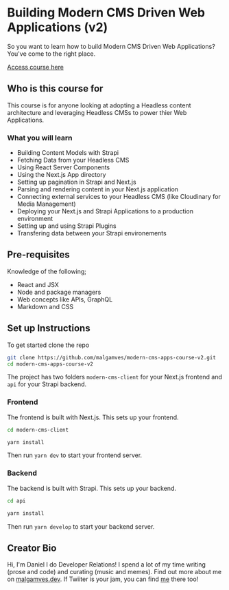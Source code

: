 # Building Modern CMS Driven Web Applications (v2)

So you want to learn how to build Modern CMS Driven Web Applications? You've come to the right place. 

[Access course here]()

## Who is this course for

This course is for anyone looking at adopting a Headless content architecture and leveraging Headless CMSs to power thier Web Applications.

### What you will learn
- Building Content Models with Strapi
- Fetching Data from your Headless CMS
- Using React Server Components
- Using the Next.js App directory
- Setting up pagination in Strapi and Next.js
- Parsing and rendering content in your Next.js application
- Connecting external services to your Headless CMS (like Cloudinary for Media Management)
- Deploying your Next.js and Strapi Applications to a production environment
- Setting up and using Strapi Plugins
- Transfering data between your Strapi environements

## Pre-requisites
Knowledge of the following;
- React and JSX 
- Node and package managers
- Web concepts like APIs, GraphQL
- Markdown and CSS

## Set up Instructions

To get started clone the repo
```bash
git clone https://github.com/malgamves/modern-cms-apps-course-v2.git
cd modern-cms-apps-course-v2
```

The project has two folders `modern-cms-client` for your Next.js frontend and `api` for your Strapi backend.


### Frontend
The frontend is built with Next.js. This sets up your frontend.
```bash
cd modern-cms-client

yarn install
```

Then run `yarn dev` to start your frontend server.

### Backend
The backend is built with Strapi. This sets up your backend.
```bash
cd api

yarn install
```

Then run `yarn develop` to start your backend server.


## Creator Bio
Hi, I'm Daniel I do Developer Relations! I spend a lot of my time writing (prose and code) and curating (music and memes). Find out more about me on [malgamves.dev](https://malgamves.dev). If Twiiter is your jam, you can find [me](https://github.com/malgamves) there too!
